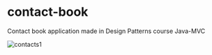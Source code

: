 # contact-book
Contact book application made in Design Patterns course Java-MVC

![contacts1](https://github.com/danielsason112/contact-book/master/contact-book/scr-shots/contacts1.png)      
